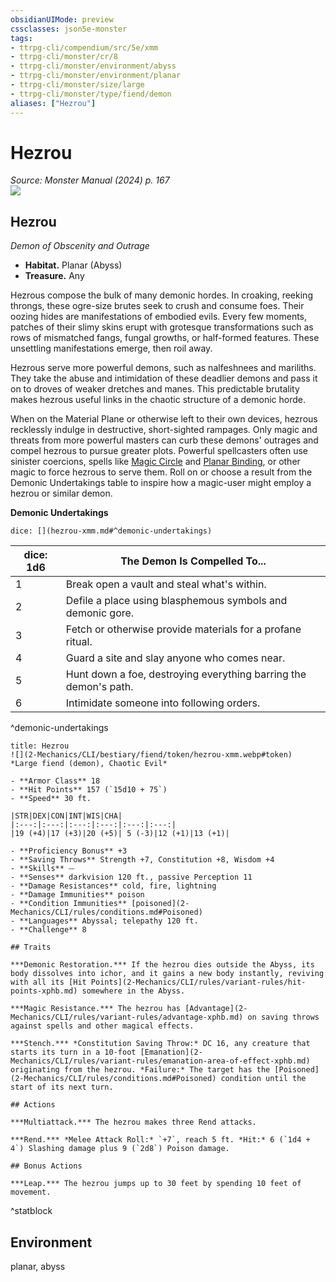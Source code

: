 ```yaml
---
obsidianUIMode: preview
cssclasses: json5e-monster
tags:
- ttrpg-cli/compendium/src/5e/xmm
- ttrpg-cli/monster/cr/8
- ttrpg-cli/monster/environment/abyss
- ttrpg-cli/monster/environment/planar
- ttrpg-cli/monster/size/large
- ttrpg-cli/monster/type/fiend/demon
aliases: ["Hezrou"]
---
```

# Hezrou
*Source: Monster Manual (2024) p. 167*  
![](2-Mechanics/CLI/bestiary/fiend/img/hezrou.webp#right)

## Hezrou

*Demon of Obscenity and Outrage*

- **Habitat.** Planar (Abyss)  
- **Treasure.** Any  

Hezrous compose the bulk of many demonic hordes. In croaking, reeking throngs, these ogre-size brutes seek to crush and consume foes. Their oozing hides are manifestations of embodied evils. Every few moments, patches of their slimy skins erupt with grotesque transformations such as rows of mismatched fangs, fungal growths, or half-formed features. These unsettling manifestations emerge, then roil away.

Hezrous serve more powerful demons, such as nalfeshnees and mariliths. They take the abuse and intimidation of these deadlier demons and pass it on to droves of weaker dretches and manes. This predictable brutality makes hezrous useful links in the chaotic structure of a demonic horde.

When on the Material Plane or otherwise left to their own devices, hezrous recklessly indulge in destructive, short-sighted rampages. Only magic and threats from more powerful masters can curb these demons' outrages and compel hezrous to pursue greater plots. Powerful spellcasters often use sinister coercions, spells like [Magic Circle](2-Mechanics/CLI/spells/magic-circle-xphb.md) and [Planar Binding](2-Mechanics/CLI/spells/planar-binding-xphb.md), or other magic to force hezrous to serve them. Roll on or choose a result from the Demonic Undertakings table to inspire how a magic-user might employ a hezrou or similar demon.

**Demonic Undertakings**

`dice: [](hezrou-xmm.md#^demonic-undertakings)`

| dice: 1d6 | The Demon Is Compelled To... |
|-----------|------------------------------|
| 1 | Break open a vault and steal what's within. |
| 2 | Defile a place using blasphemous symbols and demonic gore. |
| 3 | Fetch or otherwise provide materials for a profane ritual. |
| 4 | Guard a site and slay anyone who comes near. |
| 5 | Hunt down a foe, destroying everything barring the demon's path. |
| 6 | Intimidate someone into following orders. |
^demonic-undertakings

```ad-statblock
title: Hezrou
![](2-Mechanics/CLI/bestiary/fiend/token/hezrou-xmm.webp#token)
*Large fiend (demon), Chaotic Evil*

- **Armor Class** 18 
- **Hit Points** 157 (`15d10 + 75`) 
- **Speed** 30 ft.

|STR|DEX|CON|INT|WIS|CHA|
|:---:|:---:|:---:|:---:|:---:|:---:|
|19 (+4)|17 (+3)|20 (+5)| 5 (-3)|12 (+1)|13 (+1)|

- **Proficiency Bonus** +3
- **Saving Throws** Strength +7, Constitution +8, Wisdom +4
- **Skills** ⏤
- **Senses** darkvision 120 ft., passive Perception 11
- **Damage Resistances** cold, fire, lightning
- **Damage Immunities** poison
- **Condition Immunities** [poisoned](2-Mechanics/CLI/rules/conditions.md#Poisoned)
- **Languages** Abyssal; telepathy 120 ft.
- **Challenge** 8

## Traits

***Demonic Restoration.*** If the hezrou dies outside the Abyss, its body dissolves into ichor, and it gains a new body instantly, reviving with all its [Hit Points](2-Mechanics/CLI/rules/variant-rules/hit-points-xphb.md) somewhere in the Abyss.

***Magic Resistance.*** The hezrou has [Advantage](2-Mechanics/CLI/rules/variant-rules/advantage-xphb.md) on saving throws against spells and other magical effects.

***Stench.*** *Constitution Saving Throw:* DC 16, any creature that starts its turn in a 10-foot [Emanation](2-Mechanics/CLI/rules/variant-rules/emanation-area-of-effect-xphb.md) originating from the hezrou. *Failure:* The target has the [Poisoned](2-Mechanics/CLI/rules/conditions.md#Poisoned) condition until the start of its next turn.

## Actions

***Multiattack.*** The hezrou makes three Rend attacks.

***Rend.*** *Melee Attack Roll:* `+7`, reach 5 ft. *Hit:* 6 (`1d4 + 4`) Slashing damage plus 9 (`2d8`) Poison damage.

## Bonus Actions

***Leap.*** The hezrou jumps up to 30 feet by spending 10 feet of movement.
```
^statblock

## Environment

planar, abyss